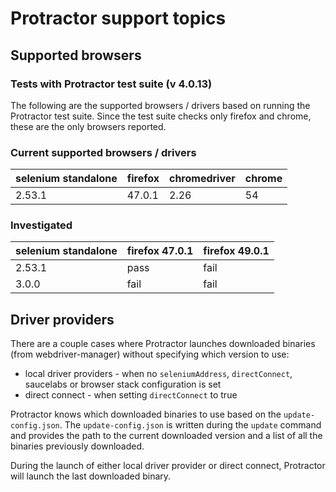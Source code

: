 # Protractor support topics

## Supported browsers

### Tests with Protractor test suite (v 4.0.13)

The following are the supported browsers / drivers based on running the
Protractor test suite. Since the test suite checks only firefox and chrome,
these are the only browsers reported.

### Current supported browsers / drivers

| selenium standalone | firefox | chromedriver | chrome |
| ------------------- | ------- | ------------ | ------ |
| 2.53.1              | 47.0.1  | 2.26         | 54     |


### Investigated

| selenium standalone | firefox 47.0.1 | firefox 49.0.1 |
| ------------------- | -------------- | -------------- |
| 2.53.1              | pass           | fail           |
| 3.0.0               | fail           | fail           |


## Driver providers

There are a couple cases where Protractor launches downloaded binaries
(from webdriver-manager) without specifying which version to use:

- local driver providers - when no `seleniumAddress`, `directConnect`, saucelabs
  or browser stack configuration is set
- direct connect - when setting `directConnect` to true

Protractor knows which downloaded binaries to use based on the
`update-config.json`. The `update-config.json` is written during the `update`
command and provides the path to the current downloaded version and a list of
all the binaries previously downloaded.

During the launch of either local driver provider or direct connect, Protractor
will launch the last downloaded binary.
